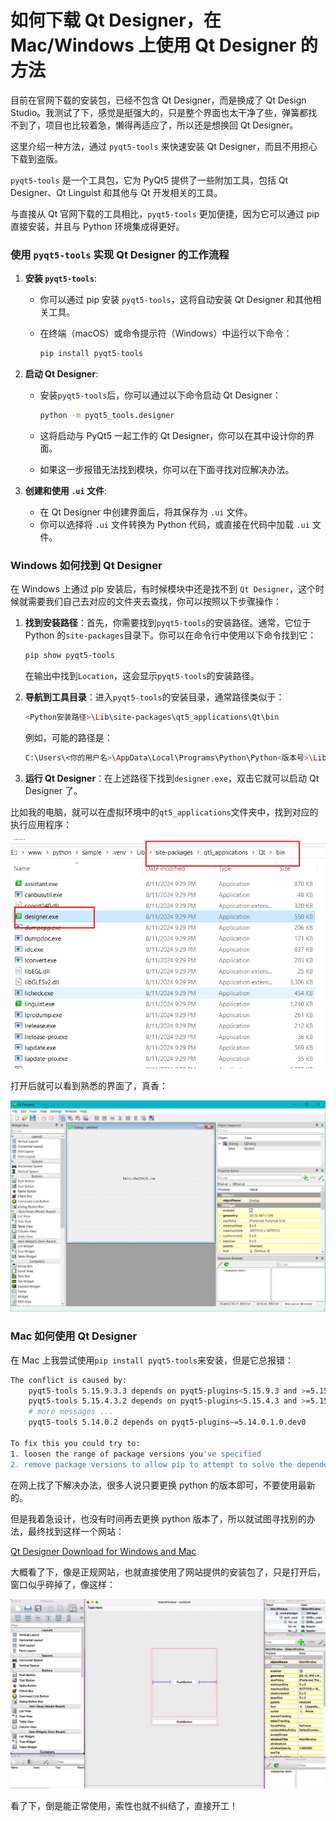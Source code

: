 # 如何下载 Qt Designer，在 Mac/Windows 上使用 Qt Designer 的方法

目前在官网下载的安装包，已经不包含 Qt Designer，而是换成了 Qt Design Studio。我测试了下，感觉是挺强大的，只是整个界面也太干净了些，弹簧都找不到了，项目也比较着急，懒得再适应了，所以还是想换回 Qt Designer。

这里介绍一种方法，通过 `pyqt5-tools` 来快速安装 Qt Designer，而且不用担心下载到盗版。

`pyqt5-tools` 是一个工具包，它为 PyQt5 提供了一些附加工具，包括 Qt Designer、Qt Linguist 和其他与 Qt 开发相关的工具。

与直接从 Qt 官网下载的工具相比，`pyqt5-tools` 更加便捷，因为它可以通过 pip 直接安装，并且与 Python 环境集成得更好。

### 使用 `pyqt5-tools` 实现 Qt Designer 的工作流程

1. **安装 `pyqt5-tools`**:

   - 你可以通过 pip 安装 `pyqt5-tools`，这将自动安装 Qt Designer 和其他相关工具。

   - 在终端（macOS）或命令提示符（Windows）中运行以下命令：

     ```bash
     pip install pyqt5-tools
     ```

2. **启动 Qt Designer**:

   - 安装`pyqt5-tools`后，你可以通过以下命令启动 Qt Designer：

     ```bash
     python -m pyqt5_tools.designer
     ```

   - 这将启动与 PyQt5 一起工作的 Qt Designer，你可以在其中设计你的界面。

   - 如果这一步报错无法找到模块，你可以在下面寻找对应解决办法。

3. **创建和使用 `.ui` 文件**:

   - 在 Qt Designer 中创建界面后，将其保存为 `.ui` 文件。
   - 你可以选择将 `.ui` 文件转换为 Python 代码，或直接在代码中加载 `.ui` 文件。

### Windows 如何找到 Qt Designer

在 Windows 上通过 pip 安装后，有时候模块中还是找不到 `Qt Designer`，这个时候就需要我们自己去对应的文件夹去查找，你可以按照以下步骤操作：

1. **找到安装路径**：首先，你需要找到`pyqt5-tools`的安装路径。通常，它位于 Python 的`site-packages`目录下。你可以在命令行中使用以下命令找到它：

   ```bash
   pip show pyqt5-tools
   ```

   在输出中找到`Location`，这会显示`pyqt5-tools`的安装路径。

2. **导航到工具目录**：进入`pyqt5-tools`的安装目录，通常路径类似于：

   ```bash
   <Python安装路径>\Lib\site-packages\qt5_applications\Qt\bin
   ```

   例如，可能的路径是：

   ```bash
   C:\Users\<你的用户名>\AppData\Local\Programs\Python\Python<版本号>\Lib\site-packages\qt5_applications\Qt\bin
   ```

3. **运行 Qt Designer**：在上述路径下找到`designer.exe`，双击它就可以启动 Qt Designer 了。

比如我的电脑，就可以在虚拟环境中的`qt5_applications`文件夹中，找到对应的执行应用程序：

![image-20240811220732684](./assets/240811-01-如何下载QtDesigner实现QtDesigner工作流的方法/image-20240811220732684.png)

打开后就可以看到熟悉的界面了，真香：

![R_24-08-11-22-26-31_80](./assets/240811-01-如何下载QtDesigner实现QtDesigner工作流的方法/R_24-08-11-22-26-31_80.jpg)

### Mac 如何使用 Qt Designer

在 Mac 上我尝试使用`pip install pyqt5-tools`来安装，但是它总报错：

```bash
The conflict is caused by:
    pyqt5-tools 5.15.9.3.3 depends on pyqt5-plugins<5.15.9.3 and >=5.15.9.2.2
    pyqt5-tools 5.15.4.3.2 depends on pyqt5-plugins<5.15.4.3 and >=5.15.4.2.2
    # more messages ...
    pyqt5-tools 5.14.0.2 depends on pyqt5-plugins~=5.14.0.1.0.dev0

To fix this you could try to:
1. loosen the range of package versions you've specified
2. remove package versions to allow pip to attempt to solve the dependency conflict
```

在网上找了下解决办法，很多人说只要更换 python 的版本即可，不要使用最新的。

但是我着急设计，也没有时间再去更换 python 版本了，所以就试图寻找别的办法，最终找到这样一个网站：

[Qt Designer Download for Windows and Mac](https://build-system.fman.io/qt-designer-download)

大概看了下，像是正规网站，也就直接使用了网站提供的安装包了，只是打开后，窗口似乎碎掉了，像这样：

![Ethan_2024-08-14_16-53-26](./assets/240811-01-如何下载QtDesigner实现QtDesigner工作流的方法/Ethan_2024-08-14_16-53-26.jpg)

看了下，倒是能正常使用，索性也就不纠结了，直接开工！
